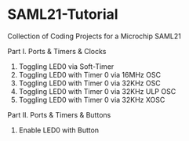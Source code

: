 # SAML21-Tutorial
Collection of Coding Projects for a Microchip SAML21

Part I. Ports & Timers & Clocks
1. Toggling LED0 via Soft-Timer
2. Toggling LED0 with Timer 0 via 16MHz OSC
3. Toggling LED0 with Timer 0 via 32KHz OSC
3. Toggling LED0 with Timer 0 via 32KHz ULP OSC
4. Toggling LED0 with Timer 0 via 32KHz XOSC

Part II. Ports & Timers & Buttons
1. Enable LED0 with Button
